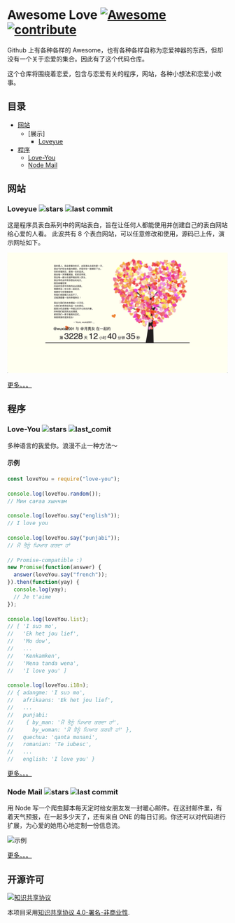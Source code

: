 # Awesome Love [![Awesome](https://awesome.re/badge.svg)](https://awesome.re) [![contribute](https://img.shields.io/badge/-贡献-brightgreen.svg)](contributing-cn.md)

Github 上有各种各样的 Awesome，也有各种各样自称为恋爱神器的东西，但却没有一个关于恋爱的集合。因此有了这个代码仓库。

这个仓库将围绕着恋爱，包含与恋爱有关的程序，网站，各种小想法和恋爱小故事。

## 目录

- [网站](#网站)
  - [展示]
    - [Loveyue](#Loveyue--)
- [程序](#程序)
  - [Love-You](#Love-You--)
  - [Node Mail](#node-Mail--)

## 网站

### Loveyue ![stars](https://img.shields.io/github/stars/wuxia2001/loveyue.svg) ![last commit](https://img.shields.io/github/last-commit/wuxia2001/loveyue.svg)

这是程序员表白系列中的网站表白，旨在让任何人都能使用并创建自己的表白网站给心爱的人看。 此波共有 8 个表白网站，可以任意修改和使用，源码已上传，演示网址如下。

![示例](https://raw.githubusercontent.com/Yuandong-Fei/awesome-love_2/master/images/wuxia2001.png)

[更多。。。](https://github.com/wuxia2001/loveyue)

## 程序

### Love-You ![stars](https://img.shields.io/github/stars/IonicaBizau/love-you.svg) ![last_comit](https://img.shields.io/github/last-commit/IonicaBizau/love-you.svg)

多种语言的我爱你。浪漫不止一种方法～

#### 示例

```js
const loveYou = require("love-you");

console.log(loveYou.random());
// Мин сағаа хынчам ‎

console.log(loveYou.say("english"));
// I love you

console.log(loveYou.say("punjabi"));
// ਮੈਂ ਤੈਨੂੰ ਪਿਆਰ ਕਰਦਾ ਹਾਂ

// Promise-compatible :)
new Promise(function(answer) {
  answer(loveYou.say("french"));
}).then(function(yay) {
  console.log(yay);
  // Je t'aime
});

console.log(loveYou.list);
// [ 'I suɔ mo',
//   'Ek het jou lief',
//   'Mo dow',
//   ...
//   'Kenkamken',
//   'Mena tanda wena',
//   'I love you' ]

console.log(loveYou.i18n);
// { adangme: 'I suɔ mo',
//   afrikaans: 'Ek het jou lief',
//   ...
//   punjabi:
//    { by_man: 'ਮੈਂ ਤੈਨੂੰ ਪਿਆਰ ਕਰਦਾ ਹਾਂ',
//      by_woman: 'ਮੈਂ ਤੈਨੂੰ ਪਿਆਰ ਕਰਦੀ ਹਾਂ' },
//   quechua: 'qanta munani',
//   romanian: 'Te iubesc',
//   ...
//   english: 'I love you' }
```

[更多。。。](https://github.com/IonicaBizau/love-you)

### Node Mail ![stars](https://img.shields.io/github/stars/Vincedream/NodeMail.svg) ![last commit](https://img.shields.io/github/last-commit/Vincedream/NodeMail.svg)

用 Node 写一个爬虫脚本每天定时给女朋友发一封暖心邮件。在这封邮件里，有着天气预报，在一起多少天了，还有来自 ONE 的每日订阅。你还可以对代码进行扩展，为心爱的她用心地定制一份信息流。

![示例](https://camo.githubusercontent.com/eb44a62a47273be4b9aef2e6bdb54c4d446ff680/687474703a2f2f626c6f677069632e76696e63652e78696e2f32433937313636332d344330322d344344442d384531332d3143373142383137304542342e706e67)

[更多。。。](https://github.com/Vincedream/NodeMail)

## 开源许可

[![知识共享协议](http://i.creativecommons.org/l/by-nc/4.0/88x31.png)](https://creativecommons.org/licenses/by-nc/4.0/)

本项目采用[知识共享协议 4.0-署名-非商业性](http://creativecommons.org/licenses/by-nc/4.0/).
